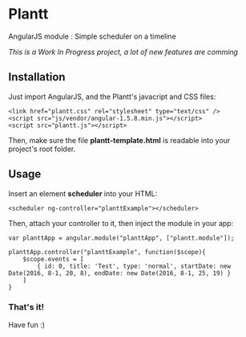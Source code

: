 # Plantt
AngularJS module : Simple scheduler on a timeline

*This is a Work In Progress project, a lot of new features are comming*

## Installation

Just import AngularJS, and the Plantt's javacript and CSS files:

    <link href="plantt.css" rel="stylesheet" type="text/css" />
    <script src="js/vendor/angular-1.5.8.min.js"></script>
    <script src="plantt.js"></script>

Then, make sure the file **plantt-template.html** is readable into your project's root folder.

## Usage

Insert an element **scheduler** into your HTML:

    <scheduler ng-controller="planttExample"></scheduler>

Then, attach your controller to it, then inject the module in your app:

    var planttApp = angular.module("planttApp", ["plantt.module"]);

    planttApp.controller("planttExample", function($scope){
        $scope.events = [
            { id: 0, title: 'Test', type: 'normal', startDate: new Date(2016, 8-1, 20, 8), endDate: new Date(2016, 8-1, 25, 19) }
        ]
    }

### That's it!
Have fun :)